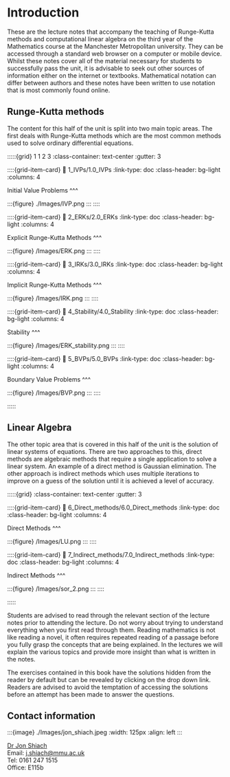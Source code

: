# Introduction

These are the lecture notes that accompany the teaching of Runge-Kutta methods and computational linear algebra on the third year of the Mathematics course at the Manchester Metropolitan university. They can be accessed through a standard web browser on a computer or mobile device. Whilst these notes cover all of the material necessary for students to successfully pass the unit, it is advisable to seek out other sources of information either on the internet or textbooks. Mathematical notation can differ between authors and these notes have been written to use notation that is most commonly found online.

## Runge-Kutta methods

The content for this half of the unit is split into two main topic areas. The first deals with Runge-Kutta methods which are the most common methods used to solve ordinary differential equations. 

:::::{grid} 1 1 2 3
:class-container: text-center
:gutter: 3

::::{grid-item-card}
:link: 1_IVPs/1.0_IVPs
:link-type: doc
:class-header: bg-light
:columns: 4

Initial Value Problems
^^^

:::{figure} ./Images/IVP.png
:::
::::

::::{grid-item-card}
:link: 2_ERKs/2.0_ERKs
:link-type: doc
:class-header: bg-light
:columns: 4

Explicit Runge-Kutta Methods
^^^

:::{figure} /Images/ERK.png
:::
::::

::::{grid-item-card}
:link: 3_IRKs/3.0_IRKs
:link-type: doc
:class-header: bg-light
:columns: 4

Implicit Runge-Kutta Methods
^^^

:::{figure} /Images/IRK.png
:::
::::

::::{grid-item-card}
:link: 4_Stability/4.0_Stability
:link-type: doc
:class-header: bg-light
:columns: 4

Stability
^^^

:::{figure} /Images/ERK_stability.png
:::
::::

::::{grid-item-card}
:link: 5_BVPs/5.0_BVPs
:link-type: doc
:class-header: bg-light
:columns: 4

Boundary Value Problems
^^^

:::{figure} /Images/BVP.png
:::
::::

:::::

## Linear Algebra

The other topic area that is covered in this half of the unit is the solution of linear systems of equations. There are two approaches to this, direct methods are algebraic methods that require a single application to solve a linear system. An example of a direct method is Gaussian elimination. The other approach is indirect methods which uses multiple iterations to improve on a guess of the solution until it is achieved a level of accuracy.

:::::{grid}
:class-container: text-center
:gutter: 3

::::{grid-item-card}
:link: 6_Direct_methods/6.0_Direct_methods
:link-type: doc
:class-header: bg-light
:columns: 4

Direct Methods
^^^

:::{figure} /Images/LU.png
:::
::::

::::{grid-item-card}
:link: 7_Indirect_methods/7.0_Indirect_methods
:link-type: doc
:class-header: bg-light
:columns: 4

Indirect Methods
^^^

:::{figure} /Images/sor_2.png
:::
::::

:::::

Students are advised to read through the relevant section of the lecture notes prior to attending the lecture. Do not worry about trying to understand everything when you first read through them. Reading mathematics is not like reading a novel, it often requires repeated reading of a passage before you fully grasp the concepts that are being explained. In the lectures we will explain the various topics and provide more insight than what is written in the notes. 

The exercises contained in this book have the solutions hidden from the reader by default but can be revealed by clicking on the drop down link. Readers are advised to avoid the temptation of accessing the solutions before an attempt has been made to answer the questions.

## Contact information
:::{image} ./Images/jon_shiach.jpeg
:width: 125px
:align: left
:::

[Dr Jon Shiach](https://jonshiach.github.io/)<br>
Email: [j.shiach@mmu.ac.uk](mailto:j.shiach@mmu.ac.uk) <br>
Tel: 0161 247 1515 <br>
Office: E115b <br>